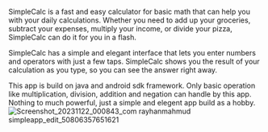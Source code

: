 SimpleCalc is a fast and easy calculator for basic math that can help you with your daily calculations. Whether you need to add up your groceries, subtract your expenses, multiply your income, or divide your pizza, SimpleCalc can do it for you in a flash.

SimpleCalc has a simple and elegant interface that lets you enter numbers and operators with just a few taps. SimpleCalc shows you the result of your calculation as you type, so you can see the answer right away.

This app is build on java and android sdk framework. Only basic operation like multiplication, division, addition and negation can handle by this app. Nothing to much powerful, just a simple and elegent app build as a hobby.
![Screenshot_20231122_000843_com rayhanmahmud simpleapp_edit_50806357651621](https://github.com/RayhanMahmud256/SimpleCalculator/assets/99743908/cc4e3948-7247-43f8-903a-fd6b27be2881)
